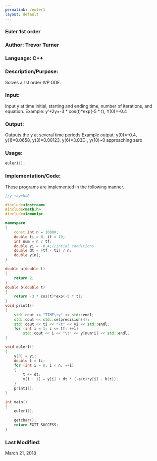 ```yaml
---
permalink: /euler1
layout: default
---
```


### Euler 1st order 
### Author: Trevor Turner
### Language: C++

### Description/Purpose: 
Solves a 1st order IVP ODE.

### Input:
Input y at time initial, starting and ending time, number of iterations, and equation.
Example: y'+2y=-3 * cos(t)*exp(-5 * t), Y(0)=-0.4

### Output: 
Outputs the y at several time periods
Example output: 
y(0)=-0.4, y(1)=0.0658, y(3)=0.00123, y(6)=3.03E-, y(10)~0 approaching zero

### Usage:

```c++
euler1();
```


### Implementation/Code:
These programs are implemented in the following manner. 

```c++
//y'+ay+b=0

#include<iostream>
#include<math.h>
#include<iomanip>

namespace
{
	const int n = 10000;
	double ti = 0, tf = 10;
	int num = n / tf;
	double yi = -0.4;//intial conditions
	double dt = (tf - ti) / n;
	double y[n];
}

double a(double t)
{
	return 2;
}
double b(double t)
{
	return -3 * cos(t)*exp(-5 * t);
}
void print1()
{
	std::cout << "TIME\ty" << std::endl;
	std::cout << std::setprecision(4);
	std::cout << ti << "\t" << yi << std::endl;
	for (int i = 1; i <= tf; ++i)
		std::cout << i << "\t" << y[num*i] << std::endl;
}

void euler1()
{
	y[0] = yi;
	double t = ti;
	for (int i = 0; i < n; ++i)
	{
		t += dt;
		y[i + 1] = y[i] + dt * (-a(t)*y[i] - b(t));
	}
	print1();
}

int main()
{
	euler1();
	
	getchar();
	return EXIT_SUCCESS;
}
```


### Last Modified:
March 21, 2018
